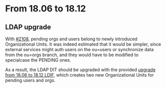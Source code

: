 # From 18.06 to 18.12

## LDAP upgrade

With [#2108](https://github.com/georchestra/georchestra/issues/2108), pending orgs and users belong to newly introduced Organizational Units.
It was indeed estimated that it would be simpler, since external services might auth users on the ou=users or synchronize data from the ou=orgs branch, and they would have to be modified to specialcase the PENDING ones.

As a result, the LDAP DIT should be upgraded with the provided [upgrade from 18.06 to 18.12 LDIF](upgrade_ldap_from_18.06_to_18.12.ldif), which creates two new Organizational Units for pending users and orgs.
